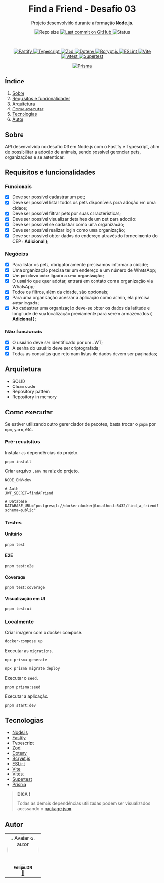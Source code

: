 <p align="center">
  <h1 align="center">Find a Friend - Desafio 03</h1>
  <p align="center">Projeto desenvolvido durante a formação <strong>Node.js</strong>.</p>
</p>

<p align="center">
  <img src="https://img.shields.io/github/repo-size/felipe-dr/find-a-friend-api-fastify?style=for-the-badge&color=4e5acf" alt="Repo size" />
  <a aria-label="Last Commit" href="https://github.com/felipe-dr/find-a-friend-api-fastify/commits/main">
    <img src="https://img.shields.io/github/last-commit/felipe-dr/find-a-friend-api-fastify?style=for-the-badge&color=4e5acf" alt="Last commit on GitHub" />
  </a>
  <!-- <img src="https://img.shields.io/badge/license-MIT-4e5acf?style=for-the-badge" alt="License" /> -->
  <img src="https://img.shields.io/badge/status-concluído-green?style=for-the-badge" alt="Status" />
</p>

<br>

<p align="center">
  <a target="_blank" href="https://fastify.dev/">
    <img src="https://img.shields.io/static/v1?style=plastic&color=red&label=Fastify&message=TS&logo=fastify" alt="Fastify" />
  </a>
  <a target="_blank" href="https://www.typescriptlang.org/">
    <img src="https://img.shields.io/static/v1?style=plastic&color=red&label=Typescript&message=TS&logo=typescript" alt="Typescript" />
  </a>
  <a target="_blank" href="https://zod.dev/">
    <img src="https://img.shields.io/static/v1?style=plastic&color=red&label=Zod&message=TS&logo=zod" alt="Zod" />
  </a>
  <a target="_blank" href="https://www.npmjs.com/package/dotenv">
    <img src="https://img.shields.io/static/v1?style=plastic&color=red&label=Dotenv&message=TS&logo=dotenv" alt="Dotenv" />
  </a>
  <a target="_blank" href="https://www.npmjs.com/package/bcryptjs">
    <img src="https://img.shields.io/static/v1?style=plastic&color=red&label=Bcrypt&message=TS" alt="Bcrypt.js" />
  </a>
  <a target="_blank" href="https://eslint.org/">
    <img src="https://img.shields.io/static/v1?style=plastic&color=red&label=ESLint&message=JS&logo=eslint" alt="ESLint" />
  </a>
  <a target="_blank" href="https://vite.dev/">
    <img src="https://img.shields.io/static/v1?style=plastic&color=red&label=Vite&message=TS&logo=vite" alt="Vite" />
  </a>
  <a target="_blank" href="https://vitest.dev/">
    <img src="https://img.shields.io/static/v1?style=plastic&color=red&label=Vitest&message=TS&logo=vitest" alt="Vitest" />
  </a>
  <a target="_blank" href="https://www.npmjs.com/package/supertest">
    <img src="https://img.shields.io/static/v1?style=plastic&color=red&label=Supertest&message=TS&logo=supertest" alt="Supertest" />
  </a>
</p>

<p align="center">
  <a target="_blank" href="https://www.prisma.io/">
    <img src="https://img.shields.io/static/v1?style=plastic&color=yellow&label=Prisma&message=ORM&logo=prisma" alt="Prisma" />
  </a>
</p>

## Índice

<ol>
  <li><a href="#sobre">Sobre</a></li>
  <li><a href="#requisitos-e-funcionalidades">Requisitos e funcionalidades</a></li>
  <li><a href="#arquitetura">Arquitetura</a></li>
  <li><a href="#como-executar">Como executar</a></li>
  <li><a href="#tecnologias">Tecnologias</a></li>
  <li><a href="#autor">Autor</a></li>
</ol>

## Sobre

API desenvolvida no desafio 03 em Node.js com o Fastify e Typescript, afim de possibilitar a adoção de animais, sendo possível gerenciar pets, organizações e se autenticar.

## Requisitos e funcionalidades

### Funcionais

- [x] Deve ser possível cadastrar um pet;
- [x] Deve ser possível listar todos os pets disponíveis para adoção em uma cidade;
- [x] Deve ser possível filtrar pets por suas características;
- [x] Deve ser possível visualizar detalhes de um pet para adoção;
- [x] Deve ser possível se cadastrar como uma organização;
- [x] Deve ser possível realizar login como uma organização;
- [x] Deve ser possível obter dados do endereço através do fornecimento do CEP **( Adicional )**;

### Negócios

- [x] Para listar os pets, obrigatoriamente precisamos informar a cidade;
- [x] Uma organização precisa ter um endereço e um número de WhatsApp;
- [x] Um pet deve estar ligado a uma organização;
- [x] O usuário que quer adotar, entrará em contato com a organização via WhatsApp;
- [x] Todos os filtros, além da cidade, são opcionais;
- [x] Para uma organização acessar a aplicação como admin, ela precisa estar logada;
- [x] Ao cadastrar uma organização deve-se obter os dados da latitude e longitude de sua localização previamente para serem armazenados **( Adicional )**;

### Não funcionais

- [x] O usuário deve ser identificado por um JWT;
- [x] A senha do usuário deve ser criptografada;
- [x] Todas as consultas que retornam listas de dados devem ser paginadas;

## Arquitetura

- SOLID
- Clean code
- Repository pattern
- Repository in memory

## Como executar

Se estiver utilizando outro gerenciador de pacotes, basta trocar o `pnpm` por `npm`, `yarn`, etc.

### Pré-requisitos

Instalar as dependências do projeto.

```bash
pnpm install
```

Criar arquivo `.env` na raiz do projeto.

```text
NODE_ENV=dev

# Auth
JWT_SECRET=findAFriend

# Database
DATABASE_URL="postgresql://docker:docker@localhost:5432/find_a_friend?schema=public"
```

### Testes

#### Unitário

```bash
pnpm test
```

#### E2E

```bash
pnpm test:e2e
```

#### Coverage

```bash
pnpm test:coverage
```

#### Visualização em UI

```bash
pnpm test:ui
```

### Localmente

Criar imagem com o docker compose.

```bash
docker-compose up
```

Executar as `migrations`.

```bash
npx prisma generate
```

```bash
npx prisma migrate deploy
```

Executar o `seed`.

```bash
pnpm prisma:seed
```

Executar a aplicação.

```bash
pnpm start:dev
```

## Tecnologias

- [Node.js](https://nodejs.org/en)
- [Fastify](https://fastify.dev/)
- [Typescript](https://www.typescriptlang.org/)
- [Zod](https://zod.dev/)
- [Dotenv](https://www.npmjs.com/package/dotenv)
- [Bcrypt.js](https://www.npmjs.com/package/bcryptjs)
- [ESLint](https://eslint.org/)
- [Vite](https://vite.dev/)
- [Vitest](https://vitest.dev/)
- [Supertest](https://www.npmjs.com/package/supertest)
- [Prisma](https://www.prisma.io/)

> **DICA !**
>
> Todas as demais dependências utilizadas podem ser visualizados acessando o [package.json](./package.json).

## Autor

<table>
  <tr>
    <td align="center">
      <a href="https://github.com/felipe-dr">
        <img style="border-radius: 50%;" src="https://avatars.githubusercontent.com/u/62888625?s=96&v=4" width="100px;" alt="Avatar do autor" />
        <br />
        <sub>
          <b>Felipe DR</b>
        </sub>
      </a>
      <br />
      <a href="mailto:felipe.corp7@gmail.com" title="E-mail">📩</a>
    </td>
  </tr>
</table>